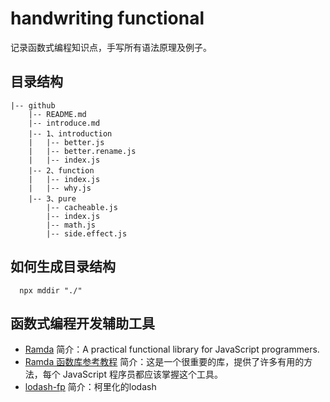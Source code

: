 # handwriting functional
  记录函数式编程知识点，手写所有语法原理及例子。
  
## 目录结构
```
|-- github
    |-- README.md
    |-- introduce.md
    |-- 1、introduction
    |   |-- better.js
    |   |-- better.rename.js
    |   |-- index.js
    |-- 2、function
    |   |-- index.js
    |   |-- why.js
    |-- 3、pure
        |-- cacheable.js
        |-- index.js
        |-- math.js
        |-- side.effect.js

```
## 如何生成目录结构

```shell
  npx mddir "./"
```

## 函数式编程开发辅助工具

- [Ramda](https://github.com/ramda/ramda) 简介：A practical functional library for JavaScript programmers.
- [Ramda 函数库参考教程](http://www.ruanyifeng.com/blog/2017/03/ramda.html) 简介：这是一个很重要的库，提供了许多有用的方法，每个 JavaScript 程序员都应该掌握这个工具。
- [lodash-fp](https://github.com/lodash-archive/lodash-fp) 简介：柯里化的lodash
